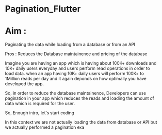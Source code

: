 # Pagination_Flutter


# Aim : 
Paginating the data while
loading from a database or from an API

Pros : Reduces the Database maintainence
and pricing of the database

Imagine you are having an app which is having
about 100K+ downloads and 10K+ daily users everyday
and users perform read operations in order to 
load data. when an app having 10K+ daily users
will perform 100K+ to 1Million reads per day
and it again deponds on how optimally you have 
developed the app.

So, in order to reduce the database maintainence, 
Developers can use pagination in your app
which reduces the reads and loading the amount of data
which is required for the user.

So, Enough intro, let's start coding

In this context we are not actually loading the
data from database or API but we actually performed
a pagination exa

